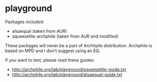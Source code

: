 playground
==========

Packages included:

- alsaequal (taken from AUR)
- squeezelite-archphile (taken from AUR and modified)

These packages will never be a part of Archhpile distribution. Archphile is based on MPD and I don't suggest using an EQ.


If you want to test, please read these guides:

- http://archphile.org/lab/playground/squeezelite-guide.txt
- http://archphile.org/lab/playground/alsaequal-guide.txt

